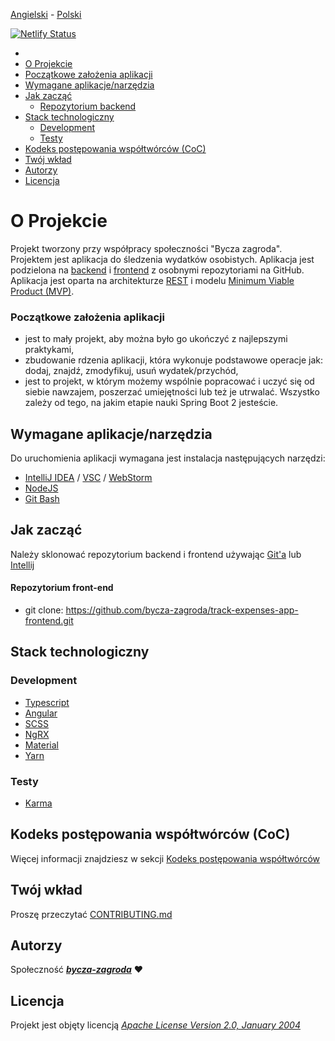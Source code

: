 [Angielski](README.md) - [<ins>Polski</ins>](README.pl.md)

[![Netlify Status](https://api.netlify.com/api/v1/badges/877a40fe-be18-4706-afca-48fef282bfac/deploy-status)](https://app.netlify.com/sites/track-expenses-app-frontend/deploys)

-
- [O Projekcie](#o-projekcie)
- [Początkowe założenia aplikacji](#początkowe-założenia-aplikacji)
- [Wymagane aplikacje/narzędzia](#wymagane-aplikacjenarzędzia)
- [Jak zacząć](#jak-zacząć)
  - [Repozytorium backend](#repozytorium-front-end)
- [Stack technologiczny](#stack-technologiczny)
  - [Development](#development)
  - [Testy](#testy)
- [Kodeks postępowania współtwórców (CoC)](#kodeks-postępowania-współtwórców-coc)
- [Twój wkład](#twój-wkład)
- [Autorzy](#autorzy)
- [Licencja](#licencja)

# O Projekcie

Projekt tworzony przy współpracy społeczności "Bycza zagroda".
Projektem jest aplikacja do śledzenia wydatków osobistych. Aplikacja jest podzielona na
[backend](https://github.com/bycza-zagroda/track-expenses-app-backend) i [<ins>frontend</ins>](https://github.com/bycza-zagroda/track-expenses-app-frontend) z osobnymi repozytoriami na GitHub. Aplikacja jest oparta na architekturze [REST](https://en.wikipedia.org/wiki/Representational_state_transfer)
i modelu [Minimum Viable Product (MVP)](https://en.wikipedia.org/wiki/Minimum_viable_product).

### Początkowe założenia aplikacji

- jest to mały projekt, aby można było go ukończyć z najlepszymi praktykami,
- zbudowanie rdzenia aplikacji, która wykonuje podstawowe operacje jak: dodaj, znajdź, zmodyfikuj, usuń wydatek/przychód,
- jest to projekt, w którym możemy wspólnie popracować i uczyć się od siebie nawzajem, poszerzać umiejętności lub
  też je utrwalać. Wszystko zależy od tego, na jakim etapie nauki Spring Boot 2 jesteście.

## Wymagane aplikacje/narzędzia

Do uruchomienia aplikacji wymagana jest instalacja następujących narzędzi:

- [IntelliJ IDEA](https://www.jetbrains.com/idea/) / [VSC](https://code.visualstudio.com/) / [WebStorm](https://www.jetbrains.com/webstorm/)
- [NodeJS](https://nodejs.org/en/)
- [Git Bash](https://git-scm.com/downloads)

## Jak zacząć

Należy sklonować repozytorium backend i frontend używając [Git'a](https://git-scm.com/) lub [Intellij](https://www.jetbrains.com/idea/)

#### Repozytorium front-end

- git clone: https://github.com/bycza-zagroda/track-expenses-app-frontend.git

## Stack technologiczny

### Development

- [Typescript](https://www.typescriptlang.org/)
- [Angular](https://angular.io/)
- [SCSS](https://sass-lang.com/)
- [NgRX](https://ngrx.io/)
- [Material](https://material.angular.io/)
- [Yarn](https://yarnpkg.com/)

### Testy

- [Karma](https://angular.io/guide/testing)

## Kodeks postępowania współtwórców (CoC)

Więcej informacji znajdziesz w sekcji [Kodeks postępowania współtwórców](CODE_OF_CONDUCT.pl.md)

## Twój wkład

Proszę przeczytać [CONTRIBUTING.md](CONTRIBUTING.md)

## Autorzy

Społeczność [**_bycza-zagroda_**](https://github.com/orgs/bycza-zagroda/people) ❤

## Licencja

Projekt jest objęty licencją [_Apache License Version 2.0, January 2004_](LICENSE)
